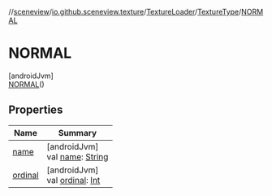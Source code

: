 //[sceneview](../../../../../index.md)/[io.github.sceneview.texture](../../../index.md)/[TextureLoader](../../index.md)/[TextureType](../index.md)/[NORMAL](index.md)

# NORMAL

[androidJvm]\
[NORMAL](index.md)()

## Properties

| Name | Summary |
|---|---|
| [name](../-c-o-l-o-r/index.md#-372974862%2FProperties%2F-1571379623) | [androidJvm]<br>val [name](../-c-o-l-o-r/index.md#-372974862%2FProperties%2F-1571379623): [String](https://kotlinlang.org/api/latest/jvm/stdlib/kotlin/-string/index.html) |
| [ordinal](../-c-o-l-o-r/index.md#-739389684%2FProperties%2F-1571379623) | [androidJvm]<br>val [ordinal](../-c-o-l-o-r/index.md#-739389684%2FProperties%2F-1571379623): [Int](https://kotlinlang.org/api/latest/jvm/stdlib/kotlin/-int/index.html) |
